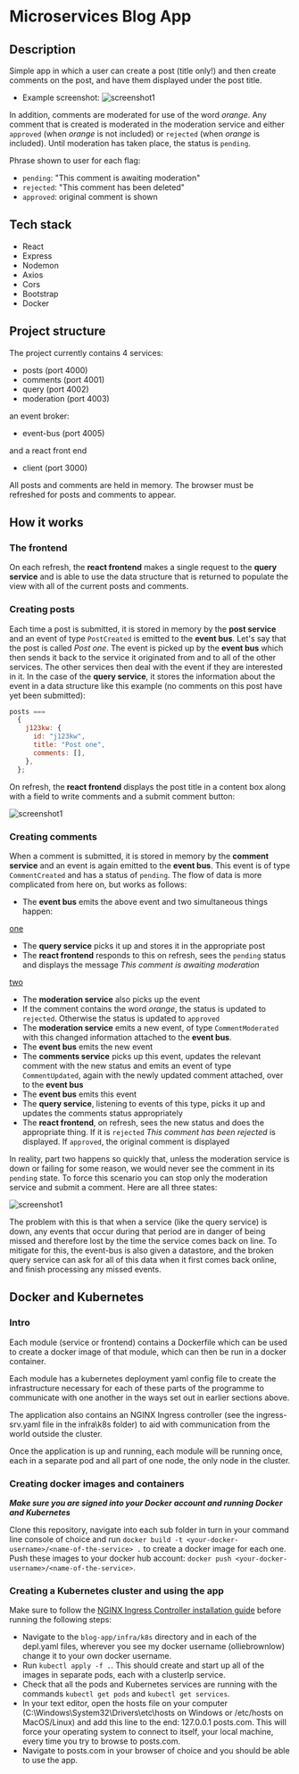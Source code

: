 # Microservices Blog App

## Description

Simple app in which a user can create a post (title only!) and then create comments on the post, and have them displayed under the post title.

- Example screenshot:
  ![screenshot1](./client/public/screenshots/example-screenshot.png)

In addition, comments are moderated for use of the word _orange_. Any comment that is created is moderated in the moderation service and either `approved` (when _orange_ is not included) or `rejected` (when _orange_ is included). Until moderation has taken place, the status is `pending`.

Phrase shown to user for each flag:

- `pending`: "This comment is awaiting moderation"
- `rejected`: "This comment has been deleted"
- `approved`: original comment is shown

## Tech stack

- React
- Express
- Nodemon
- Axios
- Cors
- Bootstrap
- Docker

## Project structure

The project currently contains 4 services:

- posts (port 4000)
- comments (port 4001)
- query (port 4002)
- moderation (port 4003)

an event broker:

- event-bus (port 4005)

and a react front end

- client (port 3000)

All posts and comments are held in memory. The browser must be refreshed for posts and comments to appear.

## How it works

### The frontend

On each refresh, the **react frontend** makes a single request to the **query service** and is able to use the data structure that is returned to populate the view with all of the current posts and comments.

### Creating posts

Each time a post is submitted, it is stored in memory by the **post service** and an event of type `PostCreated` is emitted to the **event bus**. Let's say that the post is called _Post one_. The event is picked up by the **event bus** which then sends it back to the service it originated from and to all of the other services. The other services then deal with the event if they are interested in it. In the case of the **query service**, it stores the information about the event in a data structure like this example (no comments on this post have yet been submitted):

```javascript
posts ===
  {
    j123kw: {
      id: "j123kw",
      title: "Post one",
      comments: [],
    },
  };
```

On refresh, the **react frontend** displays the post title in a content box along with a field to write comments and a submit comment button:

![screenshot1](./client/public/screenshots/one-post-no-comments.png)

### Creating comments

When a comment is submitted, it is stored in memory by the **comment service** and an event is again emitted to the **event bus**. This event is of type `CommentCreated` and has a status of `pending`. The flow of data is more complicated from here on, but works as follows:

- The **event bus** emits the above event and two simultaneous things happen:

<ins>one</ins>

- The **query service** picks it up and stores it in the appropriate post
- The **react frontend** responds to this on refresh, sees the `pending` status and displays the message _This comment is awaiting moderation_

<ins>two</ins>

- The **moderation service** also picks up the event
- If the comment contains the word _orange_, the status is updated to `rejected`. Otherwise the status is updated to `approved`
- The **moderation service** emits a new event, of type `CommentModerated` with this changed information attached to the **event bus**.
- The **event bus** emits the new event
- The **comments service** picks up this event, updates the relevant comment with the new status and emits an event of type `CommentUpdated`, again with the newly updated comment attached, over to the **event bus**
- The **event bus** emits this event
- The **query service**, listening to events of this type, picks it up and updates the comments status appropriately
- The **react frontend**, on refresh, sees the new status and does the appropriate thing. If it is `rejected` _This comment has been rejected_ is displayed. If `approved`, the original comment is displayed

In reality, part two happens so quickly that, unless the moderation service is down or failing for some reason, we would never see the comment in its `pending` state. To force this scenario you can stop only the moderation service and submit a comment. Here are all three states:

![screenshot1](./client/public/screenshots/all-three-comment-statuses.png)

The problem with this is that when a service (like the query service) is down, any events that occur during that period are in danger of being missed and therefore lost by the time the service comes back on line. To mitigate for this, the event-bus is also given a datastore, and the broken query service can ask for all of this data when it first comes back online, and finish processing any missed events.

## Docker and Kubernetes

### Intro

Each module (service or frontend) contains a Dockerfile which can be used to create a docker image of that module, which can then be run in a docker container.

Each module has a kubernetes deployment yaml config file to create the infrastructure necessary for each of these parts of the programme to communicate with one another in the ways set out in earlier sections above.

The application also contains an NGINX Ingress controller (see the ingress-srv.yaml file in the infra\k8s folder) to aid with communication from the world outside the cluster.

Once the application is up and running, each module will be running once, each in a separate pod and all part of one node, the only node in the cluster.

### Creating docker images and containers

**_Make sure you are signed into your Docker account and running Docker and Kubernetes_**

Clone this repository, navigate into each sub folder in turn in your command line console of choice and run `docker build -t <your-docker-username>/<name-of-the-service> .` to create a docker image for each one. Push these images to your docker hub account: `docker push <your-docker-username>/<name-of-the-service>`.

### Creating a Kubernetes cluster and using the app

Make sure to follow the [NGINX Ingress Controller installation guide](https://kubernetes.github.io/ingress-nginx/deploy/#provider-specific-steps) before running the following steps:

- Navigate to the `blog-app/infra/k8s` directory and in each of the depl.yaml files, wherever you see my docker username (olliebrownlow) change it to your own docker username.
- Run `kubectl apply -f .`. This should create and start up all of the images in separate pods, each with a clusterIp service.
- Check that all the pods and Kubernetes services are running with the commands `kubectl get pods` and `kubectl get services`.
- In your text editor, open the hosts file on your computer (C:\Windows\System32\Drivers\etc\hosts on Windows or /etc/hosts on MacOS/Linux) and add this line to the end: 127.0.0.1 posts.com. This will force your operating system to connect to itself, your local machine, every time you try to browse to posts.com.
- Navigate to posts.com in your browser of choice and you should be able to use the app.
